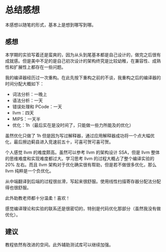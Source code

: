 # 总结感想

本感想以随笔的形式，基本上是想到哪写到哪。

## 感想

本学期的实验写着还是蛮爽的，因为从头到尾基本都是自己设计的，做完之后很有成就感。但是美中不足的是自己初次设计的架构终究是比较幼稚，在兼容性、成熟性和扩展性上都存在一些问题。

我的编译器经历过一次重构。在此先按下重构之前的不谈，我重构之后的编译器的时间分配大概如下：

* 词法分析：一晚上
* 语法分析：一天
* 错误处理和 PCode：一天
* llvm：四天
* MIPS：一天半
* 优化：1h（最后实在是没时间了，只能做一些力所能及的优化）

虽然优化只做了 1h 但是因为写过解释器，通过应用解释器成功将一个点大幅优化，最后擦边蓟县进入竞速前五十，可喜可贺可喜可贺。

个人感觉 llvm 的难度颇高。虽然可以参考 llvm 的架构设计 SSA，但是 llvm 整体的思维难度和实现难度都过大。学习思考 llvm 的过程大概占了整个编译实验的 20% 左右。而且 llvm 架构对于优化确实很有帮助，但是若不做很多优化，那么 llvm 纯粹是一个负优化。

从中端翻译到后端的过程很丝滑，写起来很舒服。使用线性扫描寄存器分配法分配得也很舒服。

此外助教老师都十分温柔！喜欢！

感觉编译理论和实验的联系还是很密切的，特别是代码优化那部分（虽然我没有做优化）。

## 建议

教程依然有改进的空间。此外辅助测试库可以继续加强。
